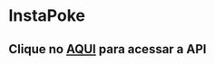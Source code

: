 # InstaPoke

## Clique no <a href="https://kamilabandeira.github.io/pokemon/">AQUI</a> para acessar a API
